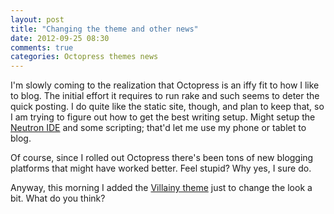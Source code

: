 ```yaml
---
layout: post
title: "Changing the theme and other news"
date: 2012-09-25 08:30
comments: true
categories: Octopress themes news
---
```


I'm slowly coming to the realization that Octopress is an iffy fit to how I like to blog. The initial effort it requires to run rake and such seems to deter the quick posting. I do quite like the static site, though, and plan to keep that, so I am trying to figure out how to get the best writing setup. Might setup the [Neutron IDE](http://neutronide.com) and some scripting; that'd let me use my phone or tablet to blog.

Of course, since I rolled out Octopress there's been tons of new blogging platforms that might have worked better. Feel stupid? Why yes, I sure do.

Anyway, this morning I added the [Villainy theme](https://github.com/drunkdev/villainy-octopress-theme) just to change the look a bit. What do you think?

